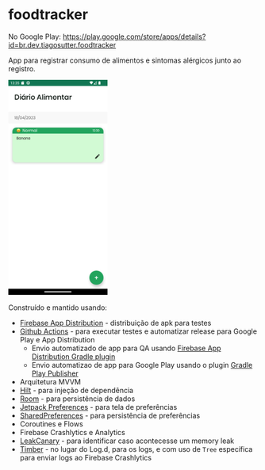 # foodtracker

No Google Play: https://play.google.com/store/apps/details?id=br.dev.tiagosutter.foodtracker

App para registrar consumo de alimentos e sintomas alérgicos junto ao registro.

<img src="https://github.com/tiagosutter/foodtracker/blob/main/app/src/main/play/listings/pt-BR/graphics/phone-screenshots/3.png?raw=true" width="200" />

Construído e mantido usando:
- [Firebase App Distribution](https://firebase.google.com/docs/app-distribution?hl=pt-br) - distribuição de apk para testes
- [Github Actions](https://github.com/features/actions) - para executar testes e automatizar release para Google Play e App Distribution
  - Envio automatizado de app para QA usando [Firebase App Distribution Gradle plugin](https://firebase.google.com/docs/app-distribution/android/distribute-gradle?hl=pt-br)
  - Envio automatizao de app para Google Play usando o plugin [Gradle Play Publisher](https://github.com/Triple-T/gradle-play-publisher)
- Arquitetura MVVM
- [Hilt](https://developer.android.com/training/dependency-injection/hilt-android?hl=pt-br) - para injeção de dependência
- [Room](https://developer.android.com/training/data-storage/room?hl=pt-br) - para persistência de dados
- [Jetpack Preferences](https://developer.android.com/jetpack/androidx/releases/preference) - para tela de preferências
- [SharedPreferences](https://developer.android.com/training/data-storage/shared-preferences?hl=pt-br) - para persistência de preferências
- Coroutines e Flows
- Firebase Crashlytics e Analytics
- [LeakCanary](https://square.github.io/leakcanary/) - para identificar caso acontecesse um memory leak
- [Timber](https://github.com/JakeWharton/timber) - no lugar do Log.d, para os logs, e com uso de `Tree` específica para enviar logs ao Firebase Crashlytics
